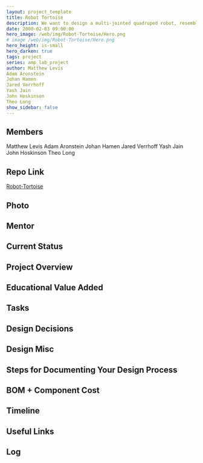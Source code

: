 ```yaml
---
layout: project_template
title: Robot Tortoise
description: We want to design a multi-jointed quadruped robot, resembling a tortoise.
date: 2000-02-03 09:00:00
hero_image: /web/img/Robot-Tortoise/Hero.png
# image /web/img/Robot-Tortoise/Hero.png
hero_height: is-small
hero_darken: true
tags: project
series: amp_lab_project
author: Matthew Levis
Adam Aronstein
Johan Hamen
Jared Verrhoff
Yash Jain
John Hoskinson
Theo Long
show_sidebar: false
---
```




## Members
Matthew Levis
Adam Aronstein
Johan Hamen
Jared Verrhoff
Yash Jain
John Hoskinson
Theo Long

## Repo Link
<a class="button is-link" href="https://github.com/Amp-Lab-at-VT/Robot-Tortoise" >Robot-Tortoise</a>

## Photo

## Mentor

## Current Status

## Project Overview


## Educational Value Added


## Tasks

## Design Decisions

## Design Misc

## Steps for Documenting Your Design Process

## BOM + Component Cost

## Timeline

## Useful Links

## Log
            